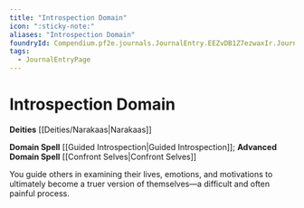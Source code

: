 ```yaml
---
title: "Introspection Domain"
icon: ":sticky-note:"
aliases: "Introspection Domain"
foundryId: Compendium.pf2e.journals.JournalEntry.EEZvDB1Z7ezwaxIr.JournalEntryPage.qjnUXickBOBDBu2N
tags:
  - JournalEntryPage
---
```


# Introspection Domain
**Deities** [[Deities/Narakaas|Narakaas]]

**Domain Spell** [[Guided Introspection|Guided Introspection]]; **Advanced Domain Spell** [[Confront Selves|Confront Selves]]

You guide others in examining their lives, emotions, and motivations to ultimately become a truer version of themselves—a difficult and often painful process.